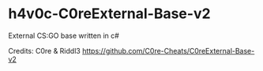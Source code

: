# h4v0c-C0reExternal-Base-v2
External CS:GO base written in c#

Credits: 
C0re & Riddl3 
https://github.com/C0re-Cheats/C0reExternal-Base-v2
